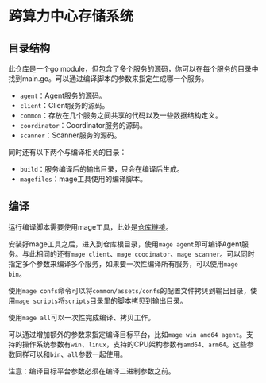 # 跨算力中心存储系统


## 目录结构
此仓库是一个go module，但包含了多个服务的源码，你可以在每个服务的目录中找到main.go。可以通过编译脚本的参数来指定生成哪一个服务。

- `agent`：Agent服务的源码。
- `client`：Client服务的源码。
- `common`：存放在几个服务之间共享的代码以及一些数据结构定义。
- `coordinator`：Coordinator服务的源码。
- `scanner`：Scanner服务的源码。

同时还有以下两个与编译相关的目录：
- `build`：服务编译后的输出目录，只会在编译后生成。
- `magefiles`：mage工具使用的编译脚本。

## 编译
运行编译脚本需要使用mage工具，此处是[仓库链接](https://github.com/magefile/mage)。

安装好mage工具之后，进入到仓库根目录，使用`mage agent`即可编译Agent服务。与此相同的还有`mage client`、`mage coodinator`、`mage scanner`。可以同时指定多个参数来编译多个服务，如果要一次性编译所有服务，可以使用`mage bin`。

使用`mage confs`命令可以将`common/assets/confs`的配置文件拷贝到输出目录，使用`mage scripts`将`scripts`目录里的脚本拷贝到输出目录。

使用`mage all`可以一次性完成编译、拷贝工作。

可以通过增加额外的参数来指定编译目标平台，比如`mage win amd64 agent`。支持的操作系统参数有`win`、`linux`，支持的CPU架构参数有`amd64`、`arm64`。这些参数同样可以和`bin`、`all`参数一起使用。

注意：编译目标平台参数必须在编译二进制参数之前。
